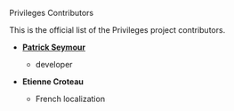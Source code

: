 Privileges Contributors

This is the official list of the Privileges project contributors.

* **[Patrick Seymour](https://makemeadmin.com)**

  * developer

* **Etienne Croteau**

  * French localization
